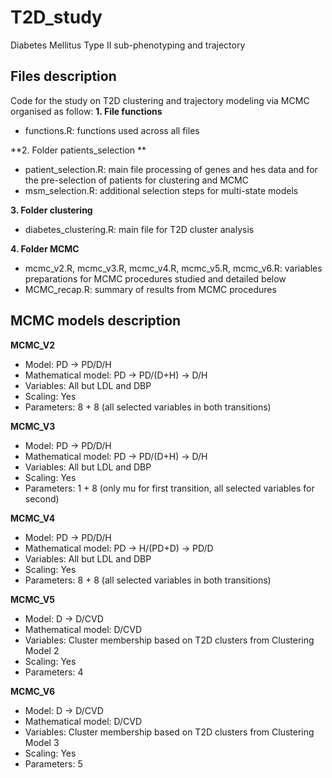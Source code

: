 # T2D_study
Diabetes Mellitus Type II sub-phenotyping and trajectory

## Files description

Code for the study on T2D clustering and trajectory modeling via MCMC organised as follow:
**1. File functions**
- functions.R: functions used across all files

**2. Folder patients_selection **
- patient_selection.R: main file processing of genes and hes data and for the pre-selection of patients for clustering and MCMC
- msm_selection.R: additional selection steps for multi-state models

**3. Folder clustering**
- diabetes_clustering.R: main file for T2D cluster analysis

**4. Folder MCMC**
- mcmc_v2.R, mcmc_v3.R, mcmc_v4.R, mcmc_v5.R, mcmc_v6.R: variables preparations for MCMC procedures studied and detailed below
- MCMC_recap.R: summary of results from MCMC procedures


## MCMC models description

**MCMC_V2**
- Model: PD -> PD/D/H
- Mathematical model: PD -> PD/(D+H) -> D/H
- Variables: All but LDL and DBP
- Scaling: Yes
- Parameters: 8 + 8 (all selected variables in both transitions)

**MCMC_V3**
- Model: PD -> PD/D/H
- Mathematical model: PD -> PD/(D+H) -> D/H
- Variables: All but LDL and DBP
- Scaling: Yes
- Parameters: 1 + 8 (only mu for first transition, all selected variables for second)

**MCMC_V4**
- Model: PD -> PD/D/H
- Mathematical model: PD -> H/(PD+D) -> PD/D
- Variables: All but LDL and DBP
- Scaling: Yes
- Parameters: 8 + 8 (all selected variables in both transitions)

**MCMC_V5**
- Model: D -> D/CVD
- Mathematical model: D/CVD
- Variables: Cluster membership based on T2D clusters from Clustering Model 2
- Scaling: Yes
- Parameters: 4

**MCMC_V6**
- Model: D -> D/CVD
- Mathematical model: D/CVD
- Variables: Cluster membership based on T2D clusters from Clustering Model 3
- Scaling: Yes
- Parameters: 5
